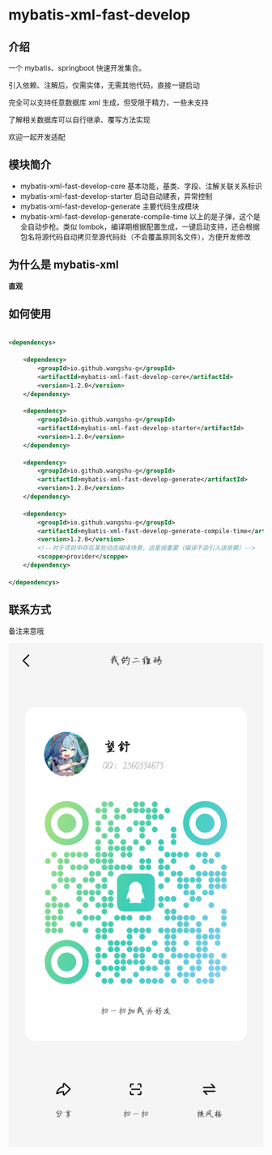 # mybatis-xml-fast-develop

## 介绍

一个 mybatis、springboot 快速开发集合。

引入依赖、注解后，仅需实体，无需其他代码，直接一键启动

完全可以支持任意数据库 xml 生成，但受限于精力，一些未支持

了解相关数据库可以自行继承、覆写方法实现

欢迎一起开发适配

## 模块简介

+ mybatis-xml-fast-develop-core 基本功能，基类、字段、注解关联关系标识
+ mybatis-xml-fast-develop-starter 启动自动建表，异常控制
+ mybatis-xml-fast-develop-generate 主要代码生成模块
+ mybatis-xml-fast-develop-generate-compile-time 以上的是子弹，这个是全自动步枪。类似 lombok，编译期根据配置生成，一键启动支持，还会根据包名将源代码自动拷贝至源代码处（不会覆盖原同名文件），方便开发修改

## 为什么是 mybatis-xml

**直观**

## 如何使用

```xml

<dependencys>

    <dependency>
        <groupId>io.github.wangshu-g</groupId>
        <artifactId>mybatis-xml-fast-develop-core</artifactId>
        <version>1.2.0</version>
    </dependency>

    <dependency>
        <groupId>io.github.wangshu-g</groupId>
        <artifactId>mybatis-xml-fast-develop-starter</artifactId>
        <version>1.2.0</version>
    </dependency>

    <dependency>
        <groupId>io.github.wangshu-g</groupId>
        <artifactId>mybatis-xml-fast-develop-generate</artifactId>
        <version>1.2.0</version>
    </dependency>

    <dependency>
        <groupId>io.github.wangshu-g</groupId>
        <artifactId>mybatis-xml-fast-develop-generate-compile-time</artifactId>
        <version>1.2.0</version>
        <!--对于项目中存在某些动态编译场景，这里很重要（编译不会引入该依赖）-->
        <scoppe>provider</scoppe>
    </dependency>

</dependencys>

```

## 联系方式

备注来意哦

![author-qq-qrcode.jpg](author-qq-qrcode.jpg)




